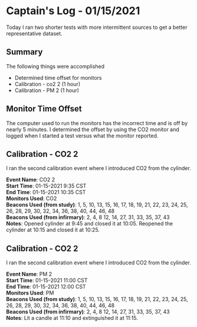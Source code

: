 # Captain's Log - 01/15/2021
Today I ran two shorter tests with more intermittent sources to get a better representative dataset.

## Summary
The following things were accomplished
- Determined time offset for monitors
- Calibration - co2 2 (1 hour)
- Calibration - PM 2 (1 hour)

## Monitor Time Offset
The computer used to run the monitors has the incorrect time and is off by nearly 5 minutes. I determined the offset by using the CO2 monitor and logged when I started a test versus what the monitor reported. 

## Calibration - CO2 2
I ran the second calibration event where I introduced CO2 from the cylinder.

**Event Name**: CO2 2 <br>
**Start Time**: 01-15-2021 9:35 CST <br>
**End Time**: 01-15-2021 10:35 CST <br>
**Monitors Used**: CO2 <br>
**Beacons Used (from study)**: 1, 5, 10, 13, 15, 16, 17, 18, 19, 21, 22, 23, 24, 25, 26, 28, 29, 30, 32, 34, 36, 38, 40, 44, 46, 48 <br>
**Beacons Used (from infirmary)**: 2, 4, 8 12, 14, 27, 31, 33, 35, 37, 43 <br>
**Notes**: Opened cylinder at 9:45 and closed it at 10:05. Reopened the cylinder at 10:15 and closed it at 10:25. 

## Calibration - CO2 2
I ran the second calibration event where I introduced CO2 from the cylinder.

**Event Name**: PM 2 <br>
**Start Time**: 01-15-2021 11:00 CST <br>
**End Time**: 01-15-2021 12:00 CST <br>
**Monitors Used**: PM <br>
**Beacons Used (from study)**: 1, 5, 10, 13, 15, 16, 17, 18, 19, 21, 22, 23, 24, 25, 26, 28, 29, 30, 32, 34, 36, 38, 40, 44, 46, 48 <br>
**Beacons Used (from infirmary)**: 2, 4, 8 12, 14, 27, 31, 33, 35, 37, 43 <br>
**Notes**: Lit a candle at 11:10 and extinguished it at 11:15. 
